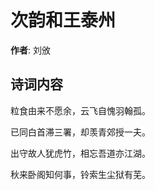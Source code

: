 # 次韵和王泰州

**作者**: 刘攽

## 诗词内容

粒食由来不愿余，云飞自愧羽翰孤。

已同白首滞三署，却羡青郊授一夫。

出守故人犹虎竹，相忘吾道亦江湖。

秋来卧阁知何事，铃索生尘狱有芜。

